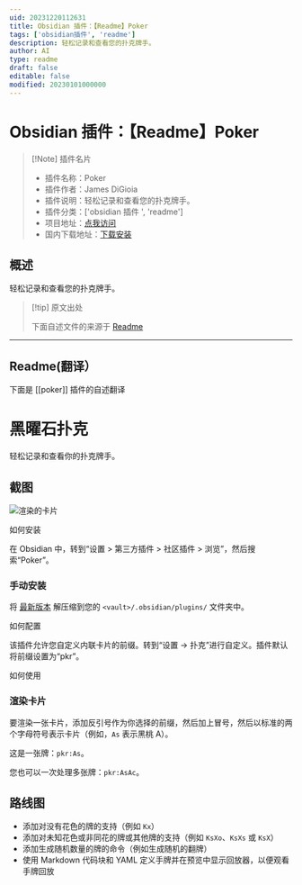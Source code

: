 ```yaml
---
uid: 20231220112631
title: Obsidian 插件：【Readme】Poker
tags: ['obsidian插件', 'readme']
description: 轻松记录和查看您的扑克牌手。
author: AI
type: readme
draft: false
editable: false
modified: 20230101000000
---
```


# Obsidian 插件：【Readme】Poker

> [!Note] 插件名片
> - 插件名称：Poker
> - 插件作者：James DiGioia
> - 插件说明：轻松记录和查看您的扑克牌手。
> - 插件分类：['obsidian 插件 ', 'readme']
> - 项目地址：[点我访问](https://github.com/mAAdhaTTah/obsidian-poker)
> - 国内下载地址：[下载安装](https://pkmer.cn/products/plugin/pluginMarket/?poker)

## 概述

轻松记录和查看您的扑克牌手。

> [!tip] 原文出处
>
>下面自述文件的来源于 [Readme](https://ghproxy.net/https://raw.githubusercontent.com/mAAdhaTTah/obsidian-poker/main/README.md)

---

## Readme(翻译）

下面是 [[poker]] 插件的自述翻译

# 黑曜石扑克

轻松记录和查看你的扑克牌手。

## 截图

![渲染的卡片](https://cdn.pkmer.cn/covers/poker_2_0.png!pkmer)

如何安装

在 Obsidian 中，转到“设置 > 第三方插件 > 社区插件 > 浏览”，然后搜索“Poker”。

### 手动安装

将 [最新版本](https://github.com/mAAdhaTTah/obsidian-poker/releases/latest) 解压缩到您的 `<vault>/.obsidian/plugins/` 文件夹中。

如何配置

该插件允许您自定义内联卡片的前缀。转到“设置 -> 扑克”进行自定义。插件默认将前缀设置为“pkr”。

如何使用

### 渲染卡片

要渲染一张卡片，添加反引号作为你选择的前缀，然后加上冒号，然后以标准的两个字母符号表示卡片（例如，`As` 表示黑桃 A）。

这是一张牌：`pkr:As`。

您也可以一次处理多张牌：`pkr:AsAc`。

## 路线图

- 添加对没有花色的牌的支持（例如 `Kx`）
- 添加对未知花色或非同花的牌或其他牌的支持（例如 `KsXo`、`KsXs` 或 `KsX`）
- 添加生成随机数量的牌的命令（例如生成随机的翻牌）
- 使用 Markdown 代码块和 YAML 定义手牌并在预览中显示回放器，以便观看手牌回放



